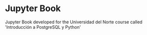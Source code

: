 # Jupyter Book
Jupyter Book developed for the Universidad del Norte course called 'Introducción a PostgreSQL y Python'
